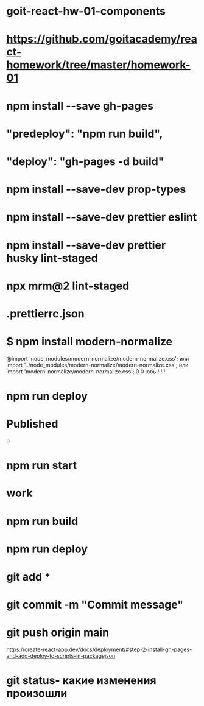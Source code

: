 # goit-react-hw-01-components

# https://github.com/goitacademy/react-homework/tree/master/homework-01

# npm install --save gh-pages

# "predeploy": "npm run build",

# "deploy": "gh-pages -d build"

# npm install --save-dev prop-types

# npm install --save-dev prettier eslint

# npm install --save-dev prettier husky lint-staged

<!-- {
  "hooks": {
    "pre-commit": "lint-staged"
  }
} -->

# npx mrm@2 lint-staged

<!-- {
  "src/**/*.{json,css,scss,md}": ["prettier --write"],
  "src/**/*.{js,jsx,ts,tsx}": ["prettier --write", "eslint --fix"]
} -->

# .prettierrc.json

<!-- {
  "printWidth": 80,
  "tabWidth": 2,
  "useTabs": false,
  "semi": true,
  "singleQuote": true,
  "trailingComma": "all",
  "bracketSpacing": true,
  "jsxBracketSameLine": false,
  "arrowParens": "avoid",
  "proseWrap": "always"
} -->
<!-- #  "editor.codeActionsOnSave": {
        "source.fixAll.eslint": true
      } -->

# $ npm install modern-normalize

@import 'node_modules/modern-normalize/modern-normalize.css'; или import
'../node_modules/modern-normalize/modern-normalize.css'; или import
'modern-normalize/modern-normalize.css'; 0 0 юбь!!!!!!!

# npm run deploy

# Published

:)

# npm run start

<!-- # npm run dev -->

# work

# npm run build

# npm run deploy

# git add \*

# git commit -m "Commit message"

# git push origin main

https://create-react-app.dev/docs/deployment/#step-2-install-gh-pages-and-add-deploy-to-scripts-in-packagejson

# git status- какие изменения произошли
